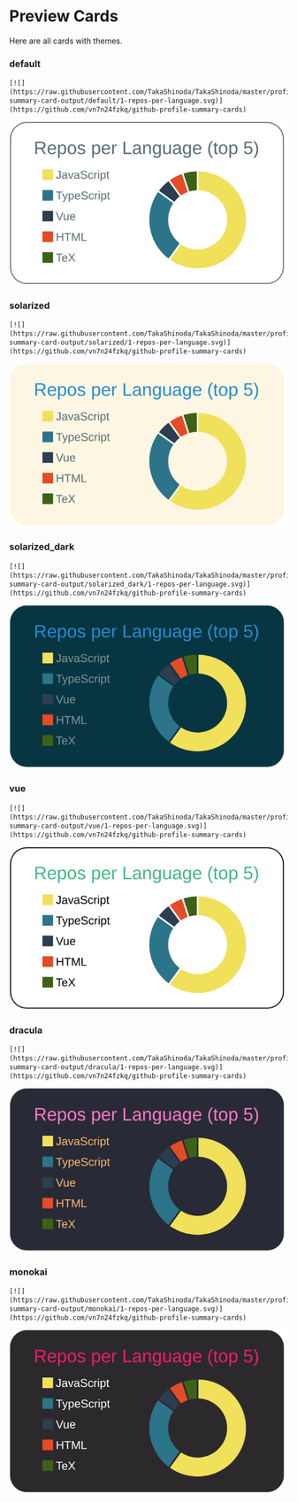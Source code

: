 
# Preview Cards

Here are all cards with themes.


### default


```
[![](https://raw.githubusercontent.com/TakaShinoda/TakaShinoda/master/profile-summary-card-output/default/1-repos-per-language.svg)](https://github.com/vn7n24fzkq/github-profile-summary-cards)
```
![](https://raw.githubusercontent.com/TakaShinoda/TakaShinoda/master/profile-summary-card-output/default/1-repos-per-language.svg)


### solarized


```
[![](https://raw.githubusercontent.com/TakaShinoda/TakaShinoda/master/profile-summary-card-output/solarized/1-repos-per-language.svg)](https://github.com/vn7n24fzkq/github-profile-summary-cards)
```
![](https://raw.githubusercontent.com/TakaShinoda/TakaShinoda/master/profile-summary-card-output/solarized/1-repos-per-language.svg)


### solarized_dark


```
[![](https://raw.githubusercontent.com/TakaShinoda/TakaShinoda/master/profile-summary-card-output/solarized_dark/1-repos-per-language.svg)](https://github.com/vn7n24fzkq/github-profile-summary-cards)
```
![](https://raw.githubusercontent.com/TakaShinoda/TakaShinoda/master/profile-summary-card-output/solarized_dark/1-repos-per-language.svg)


### vue


```
[![](https://raw.githubusercontent.com/TakaShinoda/TakaShinoda/master/profile-summary-card-output/vue/1-repos-per-language.svg)](https://github.com/vn7n24fzkq/github-profile-summary-cards)
```
![](https://raw.githubusercontent.com/TakaShinoda/TakaShinoda/master/profile-summary-card-output/vue/1-repos-per-language.svg)


### dracula


```
[![](https://raw.githubusercontent.com/TakaShinoda/TakaShinoda/master/profile-summary-card-output/dracula/1-repos-per-language.svg)](https://github.com/vn7n24fzkq/github-profile-summary-cards)
```
![](https://raw.githubusercontent.com/TakaShinoda/TakaShinoda/master/profile-summary-card-output/dracula/1-repos-per-language.svg)


### monokai


```
[![](https://raw.githubusercontent.com/TakaShinoda/TakaShinoda/master/profile-summary-card-output/monokai/1-repos-per-language.svg)](https://github.com/vn7n24fzkq/github-profile-summary-cards)
```
![](https://raw.githubusercontent.com/TakaShinoda/TakaShinoda/master/profile-summary-card-output/monokai/1-repos-per-language.svg)

